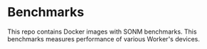 Benchmarks
==========

This repo contains Docker images with SONM benchmarks.
This benchmarks measures performance of various Worker's devices.
